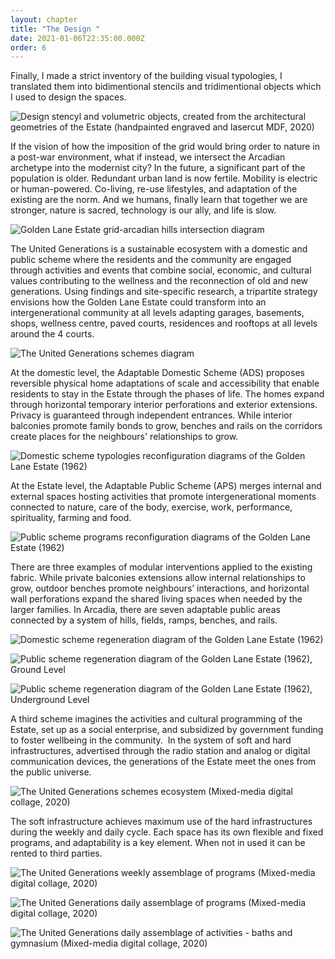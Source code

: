 ```yaml
---
layout: chapter
title: "The Design "
date: 2021-01-06T22:35:00.000Z
order: 6
---
```

Finally, I made a strict inventory of the building visual typologies, I translated them into bidimentional stencils and tridimentional objects which I used to design the spaces.

![Design stencyl and volumetric objects, created from the architectural geometries of the Estate (handpainted engraved and lasercut MDF, 2020)](/assets/uploads/the-united-generations_2020_table.jpg "Design stencyl and volumetric objects, created from the architectural geometries of the Estate (handpainted engraved and lasercut 2020)")

 If the vision of how the imposition of the grid would bring order to nature in a post-war environment, what if instead, we intersect the Arcadian archetype into the modernist city? In the future, a significant part of the population is older. Redundant urban land is now fertile. Mobility is electric or human-powered. Co-living, re-use lifestyles, and adaptation of the existing are the norm. And we humans, finally learn that together we are stronger, nature is sacred, technology is our ally, and life is slow.

![Golden Lane Estate grid-arcadian hills intersection diagram](/assets/uploads/hills-diagram.jpg "Golden Lane Estate grid-arcadian hills intersection diagram")

The United Generations is a sustainable ecosystem with a domestic and public scheme where the residents and the community are engaged through activities and events that combine social, economic, and cultural values contributing to the wellness and the reconnection of old and new generations. Using findings and site-specific research, a tripartite strategy envisions how the Golden Lane Estate could transform into an intergenerational community at all levels adapting garages, basements, shops, wellness centre, paved courts, residences and rooftops at all levels around the 4 courts. 

![The United Generations schemes diagram](/assets/uploads/ug-scheme.jpg "The United Generations schemes diagram")

At the domestic level, the Adaptable Domestic Scheme (ADS) proposes reversible physical home adaptations of scale and accessibility that enable residents to stay in the Estate through the phases of life. The homes expand through horizontal temporary interior perforations and exterior extensions. Privacy is guaranteed through independent entrances. While interior balconies promote family bonds to grow, benches and rails on the corridors create places for the neighbours' relationships to grow.

![Domestic scheme typologies reconfiguration diagrams of the Golden Lane Estate (1962)](/assets/uploads/the-united-generations_2020_scheme-diagrams.jpg "Domestic scheme typologies reconfiguration diagrams of the Golden Lane Estate (1962)")

At the Estate level, the Adaptable Public Scheme (APS) merges internal and external spaces hosting activities that promote intergenerational moments connected to nature, care of the body, exercise, work, performance, spirituality, farming and food.

![Public scheme programs reconfiguration diagrams of the Golden Lane Estate (1962)](/assets/uploads/the-united-generations_2020_scheme-diagrams2.jpg "Public scheme programs reconfiguration diagrams of the Golden Lane Estate (1962)")

There are three examples of modular interventions applied to the existing fabric. While private balconies extensions allow internal relationships to grow, outdoor benches promote neighbours’ interactions, and horizontal wall perforations expand the shared living spaces when needed by the larger families. In Arcadia, there are seven adaptable public areas connected by a system of hills, fields, ramps, benches, and rails.

![Domestic scheme regeneration diagram of the Golden Lane Estate (1962)](/assets/uploads/the-united-generations_2020_portfolio2.jpg "Domestic scheme regeneration diagram of the Golden Lane Estate (1962)")

![Public scheme regeneration diagram of the Golden Lane Estate (1962), Ground Level](/assets/uploads/the-united-generations_2020_portfolio22.jpg "Public scheme regeneration diagram of the Golden Lane Estate (1962), Ground Level")

![Public scheme regeneration diagram of the Golden Lane Estate (1962), Underground Level](/assets/uploads/the-united-generations_2020_portfolio23.jpg "Public scheme regeneration diagram of the Golden Lane Estate (1962), Underground Level")

A third scheme imagines the activities and cultural programming of the Estate, set up as a social enterprise, and subsidized by government funding to foster wellbeing in the community.  In the system of soft and hard infrastructures, advertised through the radio station and analog or digital communication devices, the generations of the Estate meet the ones from the public universe.

![The United Generations schemes ecosystem (Mixed-media digital collage, 2020)](/assets/uploads/the-united-generations_2020-diagrams3.jpg "The United Generations schemes ecosystem (Mixed-media digital collage, 2020)")

The soft infrastructure achieves maximum use of the hard infrastructures during the weekly and daily cycle. Each space has its own flexible and fixed programs, and adaptability is a key element. When not in used it can be rented to third parties.

![The United Generations weekly assemblage of programs (Mixed-media digital collage, 2020)](/assets/uploads/ug-activity-diagram.jpg "The United Generations weekly assemblage of programs (Mixed-media digital collage, 2020)")

![The United Generations daily assemblage of programs (Mixed-media digital collage, 2020)](/assets/uploads/the-united-generations_2020-diagrams4.jpg "The United Generations daily assemblage of programs (Mixed-media digital collage, 2020)")

![The United Generations daily assemblage of activities - baths and gymnasium (Mixed-media digital collage, 2020)](/assets/uploads/the-united-generations_2020-diagrams5.jpg "The United Generations daily assemblage of activities - baths and gymnasium (Mixed-media digital Collage, 2020)")